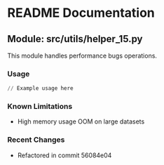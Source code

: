# README Documentation

## Module: src/utils/helper_15.py

This module handles performance bugs operations.

### Usage

```python
// Example usage here
```

### Known Limitations

- High memory usage OOM on large datasets

### Recent Changes

- Refactored in commit 56084e04
